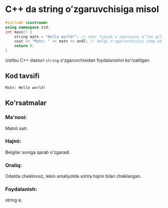 # C++ da string oʻzgaruvchisiga misol
```cpp
#include <iostream>
using namespace std;
int main() {
    string matn = "Hello world!"; // char tipida o'zgaruvchi e'lon qilish
    cout << "Matn: " << matn << endl; // belgi o'zgaruvchisini chop etish
    return 0;
}
```
Ushbu C++ dasturi `string` o'zgaruvchisidan foydalanishni ko'rsatilgan.
## Kod tavsifi
```console
Matn: Hello world!
```
## Ko'rsatmalar
### Ma'nosi:
Matnli satr.
### Hajmi:
Belgilar soniga qarab o'zgaradi.
### Oraliq:
Odatda cheklovsiz, lekin amaliyotda xotira hajmi bilan cheklangan.
### Foydalanish:
string a;
